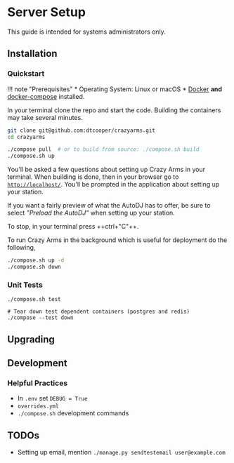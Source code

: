 # Server Setup

This guide is intended for systems administrators only.

## Installation

### Quickstart

!!! note "Prerequisites"
    * Operating System: Linux or macOS
    * [Docker](https://www.docker.com/) **and**
        [docker-compose](https://docs.docker.com/compose/) installed.

In your terminal clone the repo and start the code. Building the containers may
take several minutes.

```bash
git clone git@github.com:dtcooper/crazyarms.git
cd crazyarms

./compose pull  # or to build from source: ./compose.sh build
./compose.sh up
```

You'll be asked a few questions about setting up Crazy Arms in your terminal.
When building is done, then in your browser go to
[`http://localhost/`](http://localhost/). You'll be prompted in the application
about setting up your station.

If you want a fairly preview of what the AutoDJ has to offer, be sure to select
_"Preload the AutoDJ"_ when setting up your station.

To stop, in your terminal press ++ctrl+"C"++.

To run Crazy Arms in the background which is useful for deployment do the
following,

```bash
./compose.sh up -d
./compose.sh down
```

### Unit Tests

```
./compose.sh test

# Tear down test dependent containers (postgres and redis)
./compose --test down
```

## Upgrading

## Development

### Helpful Practices

* In `.env` set `DEBUG = True`
* `overrides.yml`
* `./compose.sh` development commands

## TODOs

* Setting up email, mention `./manage.py sendtestemail user@example.com`
